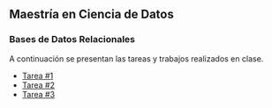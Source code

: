## Maestría en Ciencia de Datos
### Bases de Datos Relacionales

A continuación se presentan las tareas y trabajos realizados en clase.

- [Tarea #1](https://github.com/GemaGuerraV/BDR/blob/main/Tareas/Tarea%231.md)
- [Tarea #2](https://github.com/GemaGuerraV/BDR/blob/main/Tareas/Tarea%232.md)
- [Tarea #3](https://github.com/GemaGuerraV/BDR/blob/main/Tarea%233.md)

